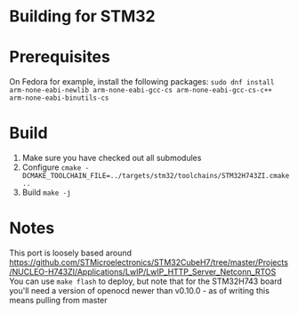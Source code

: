 Building for STM32
==================

# Prerequisites
On Fedora for example, install the following packages:
`sudo dnf install arm-none-eabi-newlib arm-none-eabi-gcc-cs arm-none-eabi-gcc-cs-c++ arm-none-eabi-binutils-cs`

# Build
1. Make sure you have checked out all submodules
1. Configure `cmake -DCMAKE_TOOLCHAIN_FILE=../targets/stm32/toolchains/STM32H743ZI.cmake ..`
1. Build `make -j`

# Notes
This port is loosely based around https://github.com/STMicroelectronics/STM32CubeH7/tree/master/Projects/NUCLEO-H743ZI/Applications/LwIP/LwIP_HTTP_Server_Netconn_RTOS
You can use `make flash` to deploy, but note that for the STM32H743 board you'll need a version of openocd newer than v0.10.0 - as of writing this means pulling from master